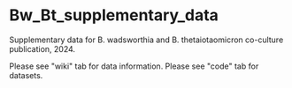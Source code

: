 # Bw_Bt_supplementary_data
Supplementary data for B. wadsworthia and B. thetaiotaomicron co-culture publication, 2024.

Please see "wiki" tab for data information.
Please see "code" tab for datasets.
